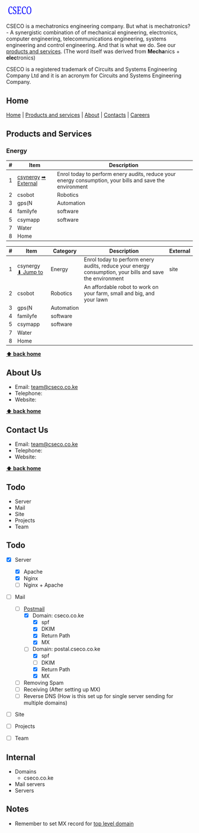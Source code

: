 ## <img src="https://github.com/cseco/cseco/blob/dev/public/images/csecologo.svg" width="15%">

CSECO is a mechatronics engineering company. But what is mechatronics? - A synergistic combination of of mechanical engineering, electronics, computer engineering, telecommunications engineering, systems engineering and control engineering. And that is what we do. See our [products and services](#products-and-services). (The word itself was derived from **Mecha**nics + **elec**tronics)

CSECO is a registered trademark of Circuits and Systems Engineering Company Ltd and it is an acronym for Circuits and Systems Engineering Company.

## Home
[Home](#home) | [Products and services](#products-and-services) | [About](#about-us) | [Contacts](#contact-us) | [Careers](#careers)

## Products and Services

### Energy
\# | Item                                                                       | Description                                                                                             
-- | -------------------------------------------------------------------------- | ----------------------------------------------------------------------------------------------------------
1  | [csynergy](#csynergy) [➡ External](http://www.cseco.co.ke#csynergy)    | Enrol today to perform enery audits, reduce your energy consumption, your bills and save the environment 
2  | csobot   | Robotics                | An affordable robot to work on your farm, small and big, and your lawn                                    | 
3  | gps(N    | Automation              | 
4  | familyfe | software                | 
5  | csymapp  | software                | 
7  | Water    |                         | 
8  | Home     |                         | 


\# | Item                               | Category                | Description                                                                                               | External
-- | ---------------------------------- | ----------- | --------------------------------------------------------------------------------------------------------- | -----------
1  | csynergy [⬇ Jump to](#csynergy)    | Energy		| Enrol today to perform enery audits, reduce your energy consumption, your bills and save the environment  | site
2  | csobot   | Robotics                | An affordable robot to work on your farm, small and big, and your lawn                                    | 
3  | gps(N    | Automation              | 
4  | familyfe | software                | 
5  | csymapp  | software                | 
7  | Water    |                         | 
8  | Home     |                         | 


**[⬆ back home](#home)**


## About Us
 - Email: team@cseco.co.ke
 - Telephone:
 - Website: 

 **[⬆ back home](#home)**

## Contact Us
 - Email: team@cseco.co.ke
 - Telephone:
 - Website: 

**[⬆ back home](#home)**


## Todo
 - Server
 - Mail
 - Site
 - Projects
 - Team

## Todo
- [x] Server
	- [x] Apache
	- [x] Nginx
	- [ ] Nginx + Apache
- [ ] Mail
	- [ ] [Postmail](https://github.com/atech/postal/wiki/Prerequisites)
		- [x] Domain: cseco.co.ke
			- [x] spf
			- [x] DKIM
			- [x] Return Path
			- [x] MX 
		- [ ] Domain: postal.cseco.co.ke
			- [x] spf
			- [ ] DKIM
			- [x] Return Path
			- [x] MX
	- [ ] Removing Spam
	- [ ] Receiving (After setting up MX)
	- [ ] Reverse DNS (How is this set up for single server sending for multiple domains)
- [ ] Site
- [ ] Projects
- [ ] Team


## Internal
 - Domains
 	- cseco.co.ke
 - Mail servers
 - Servers


## Notes
 - Remember to set MX record for [top level domain](https://github.com/atech/postal/issues/395)